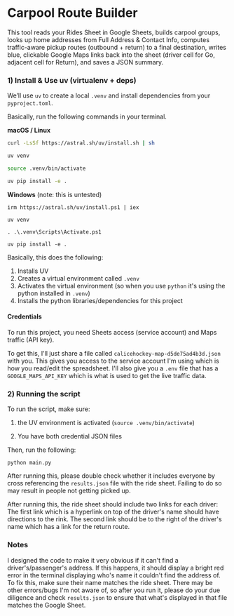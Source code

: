 # Carpool Route Builder

This tool reads your Rides Sheet in Google Sheets, builds carpool groups, looks up home addresses from Full Address & Contact Info, computes traffic-aware pickup routes (outbound + return) to a final destination, writes blue, clickable Google Maps links back into the sheet (driver cell for Go, adjacent cell for Return), and saves a JSON summary.

### 1) Install & Use uv (virtualenv + deps)

We’ll use `uv` to create a local `.venv` and install dependencies from your `pyproject.toml`.

Basically, run the following commands in your terminal.

**macOS / Linux**

```bash
curl -LsSf https://astral.sh/uv/install.sh | sh

uv venv

source .venv/bin/activate

uv pip install -e .
```

**Windows** (note: this is untested)

```shell
irm https://astral.sh/uv/install.ps1 | iex

uv venv

. .\.venv\Scripts\Activate.ps1

uv pip install -e .
```

Basically, this does the following:
1. Installs UV
2. Creates a virtual environment called `.venv`
3. Activates the virtual environment (so when you use `python` it's using the python installed in `.venv`)
4. Installs the python libraries/dependencies for this project

#### Credentials

To run this project, you need Sheets access (service account) and Maps traffic (API key). 

To get this, I'll just share a file called `calicehockey-map-d5de75ad4b3d.json` with you. This gives you access to the service account I'm using which is how you read/edit the spreadsheet. I'll also give you a `.env` file that has a `GOOGLE_MAPS_API_KEY` which is what is used to get the live traffic data.

### 2) Running the script

To run the script, make sure:

1) the UV environment is activated (`source .venv/bin/activate`) 

2) You have both credential JSON files


Then, run the following:

```
python main.py
```

After running this, please double check whether it includes everyone by cross referencing the `results.json` file with the ride sheet. Failing to do so may result in people not getting picked up.

After running this, the ride sheet should include two links for each driver: The first link which is a hyperlink on top of the driver's name should have directions to the rink. The second link should be to the right of the driver's name which has a link for the return route.

### Notes

I designed the code to make it very obvious if it can't find a driver's/passenger's address. If this happens, it should display a bright red error in the terminal displaying who's name it couldn't find the address of. To fix this, make sure their name matches the ride sheet. There may be other errors/bugs I'm not aware of, so after you run it, please do your due diligence and check `results.json` to ensure that what's displayed in that file matches the Google Sheet.